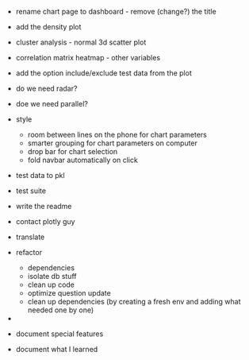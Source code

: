 - rename chart page to dashboard - remove (change?) the title
- add the density plot
- cluster analysis - normal 3d scatter plot
- correlation matrix heatmap - other variables
- add the option include/exclude test data from the plot
- do we need radar?
- doe we need parallel?
- style
  - room between lines on the phone for chart parameters
  - smarter grouping for chart parameters on computer
  - drop bar for chart selection
  - fold navbar automatically on click
- test data to pkl
- test suite
- write the readme

- contact plotly guy

- translate

- refactor
    - dependencies
    - isolate db stuff
    - clean up code
    - optimize question update
    - clean up dependencies (by creating a fresh env and adding what needed one by one)
- 
- document special features
- document what I learned
